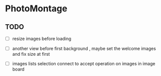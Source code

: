 # PhotoMontage
## TODO
- [ ] resize images before loading
- [ ] another view before first background , maybe set the welcome images and fix size at first
- [ ] images lists selection connect to accept operation on images in image board



